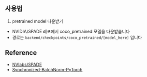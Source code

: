 ## 사용법

1. pretrained model 다운받기

- NVIDIA/SPADE 레포에서 coco_pretrained 모델을 다운받습니다
- 경로는 `backend/checkpoints/coco_pretrained/[model_here]` 입니다

## Reference
- [NVlabs/SPADE](https://github.com/NVlabs/SPADE.git)
- [Synchronized-BatchNorm-PyTorch](https://github.com/vacancy/Synchronized-BatchNorm-PyTorch.git)
